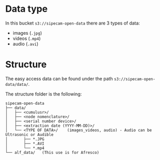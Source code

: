 # Data type

In this bucket `s3://sipecam-open-data` there are 3 types of data: 
- images (`.jpg`)
- videos (`.mp4`)
- audio (`.avi`)

# Structure

The easy access data can be found under the path `s3://sipecam-open-data/data/`. 

The structure folder is the following:

```
sipecam-open-data 
├── data/
│   ├── <cumulusr>/
│   ├── <node nomenclature>/
│   ├── <serial number device>/
│   ├── <extraction date (YYYY-MM-DD)>/
│   └── <TYPE OF DATA>/    (images_videos, audio) - Audio can be Ultrasonic or Audible
│       ├── *.JPG
│       ├── *.AVI
│       └── *.mp4
└── alf_data/   (This use is for Afresco)
```
